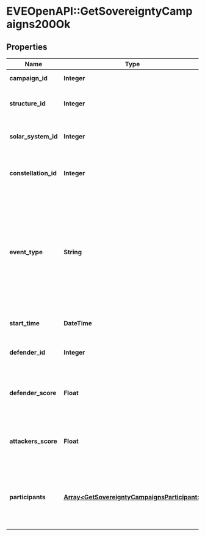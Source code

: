 # EVEOpenAPI::GetSovereigntyCampaigns200Ok

## Properties
Name | Type | Description | Notes
------------ | ------------- | ------------- | -------------
**campaign_id** | **Integer** | Unique ID for this campaign. | 
**structure_id** | **Integer** | The structure item ID that is related to this campaign.  | 
**solar_system_id** | **Integer** | The solar system the structure is located in.  | 
**constellation_id** | **Integer** | The constellation in which the campaign will take place.  | 
**event_type** | **String** | Type of event this campaign is for. tcu_defense, ihub_defense and station_defense are referred to as \&quot;Defense Events\&quot;, station_freeport as \&quot;Freeport Events\&quot;.  | 
**start_time** | **DateTime** | Time the event is scheduled to start.  | 
**defender_id** | **Integer** | Defending alliance, only present in Defense Events  | [optional] 
**defender_score** | **Float** | Score for the defending alliance, only present in Defense Events.  | [optional] 
**attackers_score** | **Float** | Score for all attacking parties, only present in Defense Events.  | [optional] 
**participants** | [**Array&lt;GetSovereigntyCampaignsParticipant&gt;**](GetSovereigntyCampaignsParticipant.md) | Alliance participating and their respective scores, only present in Freeport Events.  | [optional] 


